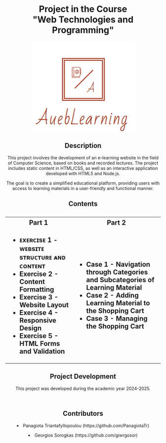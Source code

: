 <h1 align="center">Project in the Course <br>"Web Technologies and Programming"</h1>

<p align="center">
  <img src="Part%201%20-%20HTML%20&%20CSS/images/logo.png" alt="Project Logo">
</p>

<h2 align="center">Description</h2>

<p align="center">
This project involves the development of an e-learning website in the field of Computer Science, based on books and recorded lectures. The project includes static content in HTML/CSS, as well as an interactive application developed with HTML5 and Node.js.</p>

<p align="center">
The goal is to create a simplified educational platform, providing users with access to learning materials in a user-friendly and functional manner.
</p>

<h2 align="center">Contents<h2>

<table>
  <tr>
    <th>Part 1</th>
    <th>Part 2</th>
  </tr>
  <tr>
    <td>
      <ul>
        <li>ᴇxᴇʀᴄɪsᴇ 1 - ᴡᴇʙsɪᴛᴇ sᴛʀᴜᴄᴛᴜʀᴇ ᴀɴᴅ ᴄᴏɴᴛᴇɴᴛ</li>
        <li>Exercise 2 - Content Formatting</li>
        <li>Exercise 3 - Website Layout</li>
        <li>Exercise 4 - Responsive Design</li>
        <li>Exercise 5 - HTML Forms and Validation</li>
      </ul>
    </td>
    <td>
      <ul>
        <li>Case 1 - Navigation through Categories and Subcategories of Learning Material</li>
        <li>Case 2 - Adding Learning Material to the Shopping Cart</li>
        <li>Case 3 - Managing the Shopping Cart</li>
      </ul>
    </td>
  </tr>
</table>

<h2 align="center">Project Development</h2>
<p align="center">
This project was developed during the academic year 2024-2025.</p>
<br>
<h2 align="center">Contributors</h2>
<p><li align="center">Panagiota Triantafyllopoulou (https://github.com/PanagiotaTr)</li></p>
<p><li align="center">Georgios Sorogkas (https://github.com/giwrgosor)</li></p>
